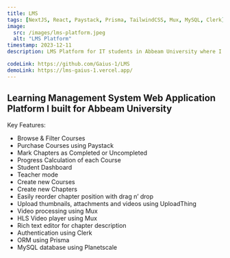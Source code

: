 ```yaml
---
title: LMS
tags: [NextJS, React, Paystack, Prisma, TailwindCSS, Mux, MySQL, Clerk]
image:
  src: /images/lms-platform.jpeg
  alt: "LMS Platform"
timestamp: 2023-12-11
description: LMS Platform for IT students in Abbeam University where I lecture Information Technology...

codeLink: https://github.com/Gaius-1/LMS
demoLink: https://lms-gaius-1.vercel.app/
---
```

## Learning Management System Web Application Platform I built for Abbeam University
Key Features:

- Browse & Filter Courses
- Purchase Courses using Paystack
- Mark Chapters as Completed or Uncompleted
- Progress Calculation of each Course
- Student Dashboard
- Teacher mode
- Create new Courses
- Create new Chapters
- Easily reorder chapter position with drag n’ drop
- Upload thumbnails, attachments and videos using UploadThing
- Video processing using Mux
- HLS Video player using Mux
- Rich text editor for chapter description
- Authentication using Clerk
- ORM using Prisma
- MySQL database using Planetscale